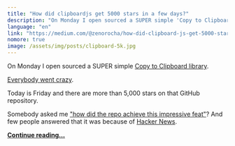 ```yaml
---
title: "How did clipboardjs get 5000 stars in a few days?"
description: "On Monday I open sourced a SUPER simple 'Copy to Clipboard' library. Everybody went crazy. Today is Friday and there are more than 5,000 stars on that GitHub repository. Somebody asked me 'how did the repo achieve this impressive feat'? And few people answered that it was because of Hacker News. But the truth is, it has nothing to do with Hacker News."
language: "en"
link: "https://medium.com/@zenorocha/how-did-clipboard-js-get-5000-stars-in-a-few-days-2b2248ba7bd8"
nomore: true
image: /assets/img/posts/clipboard-5k.jpg
---
```


On Monday I open sourced a SUPER simple [Copy to Clipboard library](https://clipboardjs.com/).

[Everybody went crazy](https://twitter.com/search?f=tweets&vertical=default&q=clipboard.js&src=typd).

Today is Friday and there are more than 5,000 stars on that GitHub repository.

Somebody asked me ["how did the repo achieve this impressive feat"](https://github.com/zenorocha/clipboard.js/issues/56)? And few people answered that it was because of [Hacker News](https://news.ycombinator.com/item?id=10301881).

**[Continue reading…](https://medium.com/@zenorocha/how-did-clipboard-js-get-5000-stars-in-a-few-days-2b2248ba7bd8)**